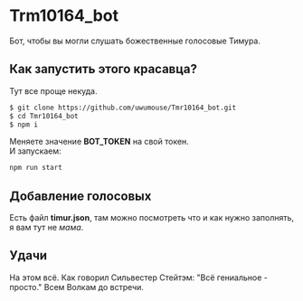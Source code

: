 # Trm10164_bot
Бот, чтобы вы могли слушать божественные голосовые Тимура.

## Как запустить этого красавца?
Тут все проще некуда.
```bash
$ git clone https://github.com/uwumouse/Tmr10164_bot.git
$ cd Tmr10164_bot
$ npm i
```

Меняете значение **BOT_TOKEN** на свой токен.  
И запускаем:
```bash
npm run start
```

## Добавление голосовых
Есть файл **timur.json**, там можно посмотреть что и как нужно заполнять, я вам тут не _мама_.

## Удачи
На этом всё. Как говорил Сильвестер Стейтэм: "Всё гениальное - просто."
Всем Волкам до встречи.

